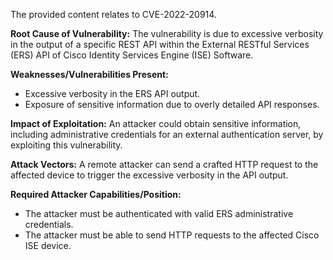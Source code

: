 The provided content relates to CVE-2022-20914.

**Root Cause of Vulnerability:**
The vulnerability is due to excessive verbosity in the output of a specific REST API within the External RESTful Services (ERS) API of Cisco Identity Services Engine (ISE) Software.

**Weaknesses/Vulnerabilities Present:**
- Excessive verbosity in the ERS API output.
- Exposure of sensitive information due to overly detailed API responses.

**Impact of Exploitation:**
An attacker could obtain sensitive information, including administrative credentials for an external authentication server, by exploiting this vulnerability.

**Attack Vectors:**
A remote attacker can send a crafted HTTP request to the affected device to trigger the excessive verbosity in the API output.

**Required Attacker Capabilities/Position:**
- The attacker must be authenticated with valid ERS administrative credentials.
- The attacker must be able to send HTTP requests to the affected Cisco ISE device.